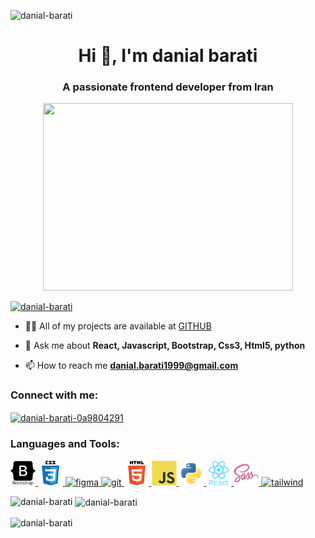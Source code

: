 <p align="left"> <img src="https://komarev.com/ghpvc/?username=danial-barati&label=Profile%20views&color=0e75b6&style=flat" alt="danial-barati" /> </p>

<h1 align="center">Hi 👋, I'm danial barati</h1>
<h3 align="center">A passionate frontend developer from Iran</h3>

<p align="center"><img width="400px" height="300px" src="https://user-images.githubusercontent.com/109727844/208532902-bd867df1-88a8-4410-90c4-74d054fd1bc2.gif"/>


<p align="left"> <a href="https://github.com/ryo-ma/github-profile-trophy"><img src="https://github-profile-trophy.vercel.app/?username=danial-barati" alt="danial-barati" /></a> </p>

- 👨‍💻 All of my projects are available at [GITHUB](https://github.com/danial-barati)

- 💬 Ask me about **React, Javascript, Bootstrap, Css3, Html5, python**

- 📫 How to reach me **danial.barati1999@gmail.com**

<h3 align="left">Connect with me:</h3>
<p align="left">
<a href="https://linkedin.com/in/danial-barati-0a9804291" target="blank"><img align="center" src="https://raw.githubusercontent.com/rahuldkjain/github-profile-readme-generator/master/src/images/icons/Social/linked-in-alt.svg" alt="danial-barati-0a9804291" height="30" width="40" /></a>
</p>

<h3 align="left">Languages and Tools:</h3>
<p align="left"> <a href="https://getbootstrap.com" target="_blank" rel="noreferrer"> <img src="https://raw.githubusercontent.com/devicons/devicon/master/icons/bootstrap/bootstrap-plain-wordmark.svg" alt="bootstrap" width="40" height="40"/> </a> <a href="https://www.w3schools.com/css/" target="_blank" rel="noreferrer"> <img src="https://raw.githubusercontent.com/devicons/devicon/master/icons/css3/css3-original-wordmark.svg" alt="css3" width="40" height="40"/> </a> <a href="https://www.figma.com/" target="_blank" rel="noreferrer"> <img src="https://www.vectorlogo.zone/logos/figma/figma-icon.svg" alt="figma" width="40" height="40"/> </a> <a href="https://git-scm.com/" target="_blank" rel="noreferrer"> <img src="https://www.vectorlogo.zone/logos/git-scm/git-scm-icon.svg" alt="git" width="40" height="40"/> </a> <a href="https://www.w3.org/html/" target="_blank" rel="noreferrer"> <img src="https://raw.githubusercontent.com/devicons/devicon/master/icons/html5/html5-original-wordmark.svg" alt="html5" width="40" height="40"/> </a> <a href="https://developer.mozilla.org/en-US/docs/Web/JavaScript" target="_blank" rel="noreferrer"> <img src="https://raw.githubusercontent.com/devicons/devicon/master/icons/javascript/javascript-original.svg" alt="javascript" width="40" height="40"/> </a> <a href="https://www.python.org" target="_blank" rel="noreferrer"> <img src="https://raw.githubusercontent.com/devicons/devicon/master/icons/python/python-original.svg" alt="python" width="40" height="40"/> </a> <a href="https://reactjs.org/" target="_blank" rel="noreferrer"> <img src="https://raw.githubusercontent.com/devicons/devicon/master/icons/react/react-original-wordmark.svg" alt="react" width="40" height="40"/> </a> <a href="https://sass-lang.com" target="_blank" rel="noreferrer"> <img src="https://raw.githubusercontent.com/devicons/devicon/master/icons/sass/sass-original.svg" alt="sass" width="40" height="40"/> </a> <a href="https://tailwindcss.com/" target="_blank" rel="noreferrer"> <img src="https://www.vectorlogo.zone/logos/tailwindcss/tailwindcss-icon.svg" alt="tailwind" width="40" height="40"/> </a> </p>

<p><img align="left" src="https://github-readme-stats.vercel.app/api/top-langs?username=danial-barati&show_icons=true&locale=en&layout=compact" alt="danial-barati" /></p>

<p>&nbsp;<img align="center" src="https://github-readme-stats.vercel.app/api?username=danial-barati&show_icons=true&locale=en" alt="danial-barati" /></p>

<p><img align="center" src="https://github-readme-streak-stats.herokuapp.com/?user=danial-barati&" alt="danial-barati" /></p>
